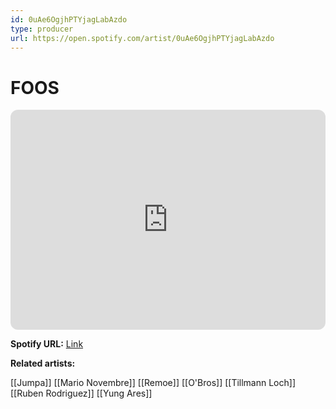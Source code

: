 ```yaml
---
id: 0uAe6OgjhPTYjagLabAzdo
type: producer
url: https://open.spotify.com/artist/0uAe6OgjhPTYjagLabAzdo
---
```

# FOOS

<iframe style="border-radius:12px" src="https://open.spotify.com/embed/artist/0uAe6OgjhPTYjagLabAzdo" width="100%" height="352" frameBorder="0" allowfullscreen="" allow="autoplay; clipboard-write; encrypted-media; fullscreen; picture-in-picture" loading="lazy"></iframe>

**Spotify URL:** [Link](https://open.spotify.com/artist/0uAe6OgjhPTYjagLabAzdo)

**Related artists:**

[[Jumpa]]
[[Mario Novembre]]
[[Remoe]]
[[O'Bros]]
[[Tillmann Loch]]
[[Ruben Rodriguez]]
[[Yung Ares]]
